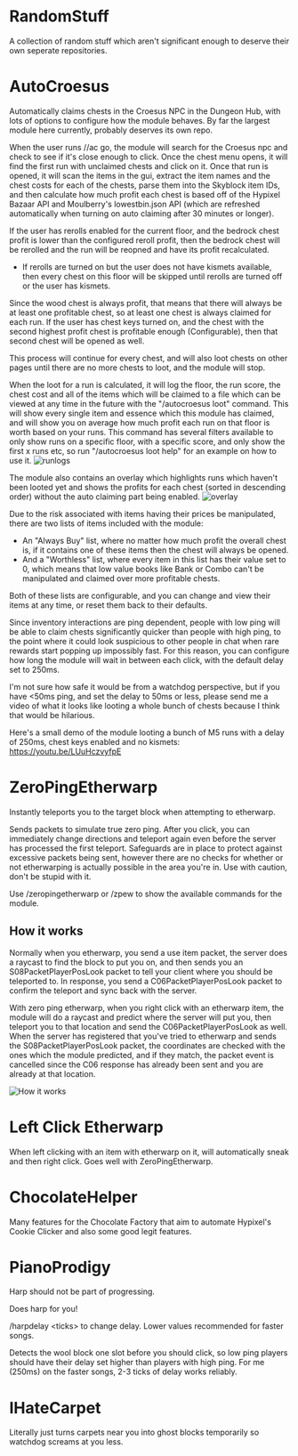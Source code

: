# RandomStuff
A collection of random stuff which aren't significant enough to deserve their own seperate repositories.

# AutoCroesus
Automatically claims chests in the Croesus NPC in the Dungeon Hub, with lots of options to configure how the module behaves.
By far the largest module here currently, probably deserves its own repo.

When the user runs //ac go, the module will search for the Croesus npc and check to see if it's close enough to click. Once the chest menu opens, it will find the first run with unclaimed chests and click on it.
Once that run is opened, it will scan the items in the gui, extract the item names and the chest costs for each of the chests, parse them into the Skyblock item IDs, and then calculate how much profit each chest is based off of the Hypixel Bazaar API and Moulberry's lowestbin.json API (which are refreshed automatically when turning on auto claiming after 30 minutes or longer).

If the user has rerolls enabled for the current floor, and the bedrock chest profit is lower than the configured reroll profit, then the bedrock chest will be rerolled and the run will be reopned and have its profit recalculated.
* If rerolls are turned on but the user does not have kismets available, then every chest on this floor will be skipped until rerolls are turned off or the user has kismets.

Since the wood chest is always profit, that means that there will always be at least one profitable chest, so at least one chest is always claimed for each run.
If the user has chest keys turned on, and the chest with the second highest profit chest is profitable enough (Configurable), then that second chest will be opened as well.

This process will continue for every chest, and will also loot chests on other pages until there are no more chests to loot, and the module will stop.

When the loot for a run is calculated, it will log the floor, the run score, the chest cost and all of the items which will be claimed to a file which can be viewed at any time in the future with the "/autocroesus loot" command. This will show every single item and essence which this module has claimed, and will show you on average how much profit each run on that floor is worth based on your runs.
This command has several filters available to only show runs on a specific floor, with a specific score, and only show the first x runs etc, so run "/autocroesus loot help" for an example on how to use it.
![runlogs](https://i.imgur.com/ErOcENh.png)

The module also contains an overlay which highlights runs which haven't been looted yet and shows the profits for each chest (sorted in descending order) without the auto claiming part being enabled.
![overlay](https://i.imgur.com/KMCPnXq.png)

Due to the risk associated with items having their prices be manipulated, there are two lists of items included with the module:
* An "Always Buy" list, where no matter how much profit the overall chest is, if it contains one of these items then the chest will always be opened.
* And a "Worthless" list, where every item in this list has their value set to 0, which means that low value books like Bank or Combo can't be manipulated and claimed over more profitable chests.

Both of these lists are configurable, and you can change and view their items at any time, or reset them back to their defaults.

Since inventory interactions are ping dependent, people with low ping will be able to claim chests significantly quicker than people with high ping, to the point where it could look suspicious to other people in chat when rare rewards start popping up impossibly fast. For this reason, you can configure how long the module will wait in between each click, with the default delay set to 250ms.

I'm not sure how safe it would be from a watchdog perspective, but if you have <50ms ping, and set the delay to 50ms or less, please send me a video of what it looks like looting a whole bunch of chests because I think that would be hilarious.

Here's a small demo of the module looting a bunch of M5 runs with a delay of 250ms, chest keys enabled and no kismets: https://youtu.be/LUuHczvyfpE

# ZeroPingEtherwarp
Instantly teleports you to the target block when attempting to etherwarp.

Sends packets to simulate true zero ping. After you click, you can immediately change directions and teleport again even before the server has processed the first teleport.
Safeguards are in place to protect against excessive packets being sent, however there are no checks for whether or not etherwarping is actually possible in the area you're in.
Use with caution, don't be stupid with it.

Use /zeropingetherwarp or /zpew to show the available commands for the module.

## How it works
Normally when you etherwarp, you send a use item packet, the server does a raycast to find the block to put you on, and then sends you an S08PacketPlayerPosLook packet to tell your client where you should be teleported to. In response, you send a C06PacketPlayerPosLook packet to confirm the teleport and sync back with the server.

With zero ping etherwarp, when you right click with an etherwarp item, the module will do a raycast and predict where the server will put you, then teleport you to that location and send the C06PacketPlayerPosLook as well. When the server has registered that you've tried to etherwarp and sends the S08PacketPlayerPosLook packet, the coordinates are checked with the ones which the module predicted, and if they match, the packet event is cancelled since the C06 response has already been sent and you are already at that location.

![How it works](https://i.imgur.com/sQTRaEj.png)

# Left Click Etherwarp
When left clicking with an item with etherwarp on it, will automatically sneak and then right click. Goes well with ZeroPingEtherwarp.

# ChocolateHelper
Many features for the Chocolate Factory that aim to automate Hypixel's Cookie Clicker and also some good legit features.

# PianoProdigy
Harp should not be part of progressing.

Does harp for you!

/harpdelay \<ticks\> to change delay. Lower values recommended for faster songs.

Detects the wool block one slot before you should click, so low ping players should have their delay set higher than players with high ping. For me (250ms) on the faster songs, 2-3 ticks of delay works reliably.


# IHateCarpet
Literally just turns carpets near you into ghost blocks temporarily so watchdog screams at you less.



